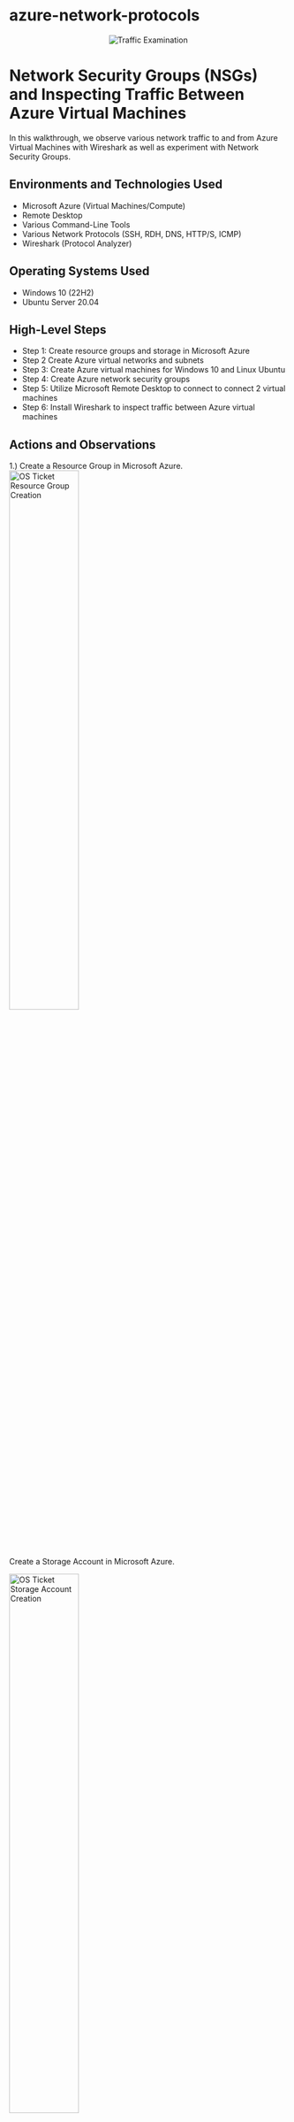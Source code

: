 # azure-network-protocols
<p align="center">
<img src="https://i.imgur.com/Ua7udoS.png" alt="Traffic Examination"/>
</p>

<h1>Network Security Groups (NSGs) and Inspecting Traffic Between Azure Virtual Machines</h1>
In this walkthrough, we observe various network traffic to and from Azure Virtual Machines with Wireshark as well as experiment with Network Security Groups. <br />




<h2>Environments and Technologies Used</h2>

- Microsoft Azure (Virtual Machines/Compute)
- Remote Desktop
- Various Command-Line Tools
- Various Network Protocols (SSH, RDH, DNS, HTTP/S, ICMP)
- Wireshark (Protocol Analyzer)

<h2>Operating Systems Used </h2>

- Windows 10 (22H2)
- Ubuntu Server 20.04

<h2>High-Level Steps</h2>

- Step 1: Create resource groups and storage in Microsoft Azure
- Step 2  Create Azure virtual networks and subnets
- Step 3: Create Azure virtual machines for Windows 10 and Linux Ubuntu
- Step 4: Create Azure network security groups
- Step 5: Utilize Microsoft Remote Desktop to connect to connect 2 virtual machines
- Step 6: Install Wireshark to inspect traffic between Azure virtual machines

<h2>Actions and Observations</h2>

<p>   
</p>
1.) Create a Resource Group in Microsoft Azure. 
<img src="https://i.imgur.com/4If8Vds.png" height="50%" width="50%" alt="OS Ticket Resource Group Creation"/>
</p>
</p>
Create a Storage Account in Microsoft Azure.
</p>
<img src="https://i.imgur.com/o9HJA3f.png" height="50%" width="50%" alt="OS Ticket Storage Account Creation"/>
</p>
</p>
2.) Create a virtual machine in Microsoft Azure with Windows 10, a Virtual Network, and Subnet.
</p>
<img src="https://i.imgur.com/CtOLJuo.png" height="50%" width="50%" alt="OS Ticket VM Creation"/>
</p>
</p>
3.) Create virtual machine in Microsoft Azure with Linux (Ubuntu) and deploy.
</p>
</p>
<img src="https://i.imgur.com/SzLnmiV.png" height="50%" width="50%" alt="Virtual Machine Linux"/>
</p>
</p>
4.) Create Azure network security groups
<img src="https://i.imgur.com/L6fWZTN.png" height="50%" width="50%" alt="Remote Desktop"/>
</p>
5.) Utilize Microsoft Remote Desktop to access Windows 10 virtual machine
<p>
<img src="https://i.imgur.com/q4R7hqD.png" height="50%" width="50%" alt="Remote Desktop"/>
  
6.) Within your Windows 10 Virtual Machine, Install Wireshark
Open Wireshark and filter for ICMP traffic only
Utilize Wireshark to capture packets using Interet Control Messaging Protocol (ICMP) 

<img src="https://i.imgur.com/yMWgiST.png" height="50%" width="50%" alt="Wireshark"/>
</p>
<br />
</p>
Utilize Wireshark to capture packets using Secure Shell (SSH)
</p>
<img src="https://i.imgur.com/fRlTG2w.png" height="50%" width="50%" alt="Wireshark"/>
</p>
</p>
Utilize Wireshark to monitor DHCP traffic over the network after renewing IP address
</p>
<img src="https://i.imgur.com/ivDUljU.png" height="50%" width="50%" alt="Wireshark"/>
</p>
</p>
<br />
Utilize Wireshark to monitor DNS traffic over the network use nslookup to determine "Google" IP addresses
</p>
<img src="https://i.imgur.com/A3b81O6.png" height="50%" width="50%" alt="Wireshark"/>
</p>
</p>
Utilize Wireshark to monitor ICMP traffic over the network use Ping -t.  
</p>
<img src="https://i.imgur.com/xd9SCFY.png" height="50%" width="50%" alt="Wireshark"/>
</p>


Create firewall rule to deny inbound ICMP traffic
</p>
<img src="https://i.imgur.com/L6fWZTN.png" height="50%" width="50%" alt="Wireshark"/>
</p>
